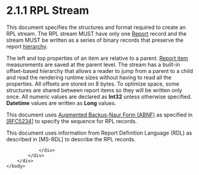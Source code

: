 <html dir="LTR" xmlns:mshelp="http://msdn.microsoft.com/mshelp" xmlns:ddue="http://ddue.schemas.microsoft.com/authoring/2003/5" xmlns:xlink="http://www.w3.org/1999/xlink" xmlns:tool="http://www.microsoft.com/tooltip">
    <head>
        <meta http-equiv="Content-Type" content="text/html; CHARSET=utf-8"></meta>
        <meta name="save" content="history"></meta>
        <title>2.1.1 RPL Stream</title>
        <xml>
            <mshelp:toctitle title="2.1.1 RPL Stream"></mshelp:toctitle>
            <mshelp:rltitle title="[MS-RPL]: RPL Stream"></mshelp:rltitle>
            <mshelp:keyword index="A" term="affad039-e411-4205-b650-733f8e54512f"></mshelp:keyword>
            <mshelp:attr name="DCSext.ContentType" value="open specification"></mshelp:attr>
            <mshelp:attr name="AssetID" value="affad039-e411-4205-b650-733f8e54512f"></mshelp:attr>
            <mshelp:attr name="TopicType" value="kbRef"></mshelp:attr>
            <mshelp:attr name="DCSext.Title" value="[MS-RPL]: RPL Stream" />
        </xml>
    </head>
    <body>
        <div id="header">
            <h1 class="heading">2.1.1 RPL Stream</h1>
        </div>
        <div id="mainSection">
            <div id="mainBody">
                <div id="allHistory" class="saveHistory"></div>
                <div id="sectionSection0" class="section" name="collapseableSection">
                    

<p>This document specifies the structures and format required
to create an RPL stream. The RPL stream MUST have only one <a href="4be143af-2e99-41c5-894d-01902ed98673.html">Report</a> record and the
stream MUST be written as a series of binary records that preserve the report <a href="75ae48f7-746b-4b41-919c-6699fa28b3ef.html#gt_a07fc05d-cdb0-442c-984a-dd3589b9f682">hierarchy</a>.</p>

<p>The left and top properties of an item are relative to a
parent. <a href="75ae48f7-746b-4b41-919c-6699fa28b3ef.html#gt_c6f8e999-fca9-4e79-96e7-fb4c2c43d601">Report item</a>
measurements are saved at the parent level. The stream has a built-in
offset-based hierarchy that allows a reader to jump from a parent to a child
and read the rendering runtime sizes without having to read all the properties.
All offsets are stored on 8 bytes. To optimize space, some structures are
shared between report items so they will be written only once. All numeric
values are declared as <b>Int32</b> unless otherwise specified. <b>Datetime</b>
values are written as <b>Long</b> values. </p>

<p>This document uses <a href="75ae48f7-746b-4b41-919c-6699fa28b3ef.html#gt_24ddbbb4-b79e-4419-96ec-0fdd229c9ebf">Augmented Backus-Naur Form
(ABNF)</a> as specified in <a href="https://go.microsoft.com/fwlink/?LinkId=123096">[RFC5234]</a> to specify
the sequence for RPL records.</p>

<p>This document uses information from Report Definition Language
(RDL) as described in <mshelp:link keywords="53287204-7cd0-4bc9-a5cd-d42a5925dca1" tabindex="0">[MS-RDL]</mshelp:link>
to describe the RPL records.</p>


                </div>
            </div>
        </div>
    </body>
</html>